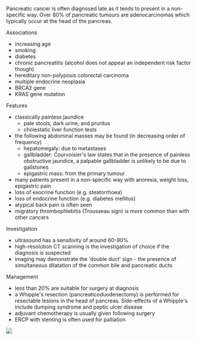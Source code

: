 Pancreatic cancer is often diagnosed late as it tends to present in a non\-specific way. Over 80% of pancreatic tumours are adenocarcinomas which typically occur at the head of the pancreas.  
  
Associations  
* increasing age
* smoking
* diabetes
* chronic pancreatitis (alcohol does not appear an independent risk factor though)
* hereditary non\-polyposis colorectal carcinoma
* multiple endocrine neoplasia
* BRCA2 gene
* KRAS gene mutation

  
Features  
* classically painless jaundice
	+ pale stools, dark urine, and pruritus
	+ cholestatic liver function tests
* the following abdominal masses may be found (in decreasing order of frequency)
	+ hepatomegaly: due to metastases
	+ gallbladder: Courvoisier's law states that in the presence of painless obstructive jaundice, a palpable gallbladder is unlikely to be due to gallstones
	+ epigastric mass: from the primary tumour
* many patients present in a non\-specific way with anorexia, weight loss, epigastric pain
* loss of exocrine function (e.g. steatorrhoea)
* loss of endocrine function (e.g. diabetes mellitus)
* atypical back pain is often seen
* migratory thrombophlebitis (Trousseau sign) is more common than with other cancers

  
Investigation  
* ultrasound has a sensitivity of around 60\-90%
* high\-resolution CT scanning is the investigation of choice if the diagnosis is suspected
* imaging may demonstrate the 'double duct' sign \- the presence of simultaneous dilatation of the common bile and pancreatic ducts

  
Management  
* less than 20% are suitable for surgery at diagnosis
* a Whipple's resection (pancreaticoduodenectomy) is performed for resectable lesions in the head of pancreas. Side\-effects of a Whipple's include dumping syndrome and peptic ulcer disease
* adjuvant chemotherapy is usually given following surgery
* ERCP with stenting is often used for palliation

  
[![](https://d32xxyeh8kfs8k.cloudfront.net/images_Passmedicine/xrb123.jpg)](https://d32xxyeh8kfs8k.cloudfront.net/images_Passmedicine/xrb123b.jpg)